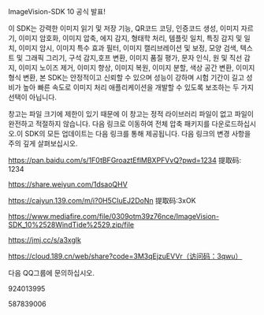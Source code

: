 ImageVision-SDK 10 공식 발표!

이 SDK는 강력한 이미지 읽기 및 저장 기능, QR코드 코딩, 인증코드 생성, 이미지 자르기, 이미지 암호화, 이미지 압축, 에지 감지, 형태학 처리, 템플릿 일치, 특징 감지 및 일치, 이미지 암시, 이미지 특수 효과 필터, 이미지 캘리브레이션 및 보정, 모양 검색, 텍스트 및 그래픽 그리기, 구석 감지,호프 변환, 이미지 품질 평가, 문자 인식, 원 및 직선 감지, 이미지 노이즈 제거, 이미지 향상, 이미지 복원, 이미지 분할, 색상 공간 변환, 이미지 형식 변환, 본 SDK는 안정적이고 신뢰할 수 있으며 성능이 강하며 시험 기간이 길고 성비가 높아 빠른 속도로 이미지 처리 애플리케이션을 개발할 수 있도록 보조하는 두 가지 선택이 아닙니다.

창고는 파일 크기에 제한이 있기 때문에 이 창고는 정적 라이브러리 파일이 없고 파일이 완전하고 적절하지 않습니다. 다음 링크로 이동하여 전체 압축 패키지를 다운로드하십시오.이 SDK의 모든 업데이트는 다음 링크를 통해 제공됩니다. 다음 링크의 변경 사항을 주의 깊게 살펴보십시오.

https://pan.baidu.com/s/1F0tBFGroaztEflMBXPFVvQ?pwd=1234 提取码: 1234

https://share.weiyun.com/1dsaoQHV

https://caiyun.139.com/m/i?0H5CIuEJ2DoNn 提取码:3xOK

https://www.mediafire.com/file/0309otm39z76nce/ImageVision-SDK_10%2528WindTide%2529.zip/file

https://jmj.cc/s/a3xglk

https://cloud.189.cn/web/share?code=3M3qEjzuEVVr（访问码：3qwu）

다음 QQ그룹에 문의하십시오.

924013995

587839006
